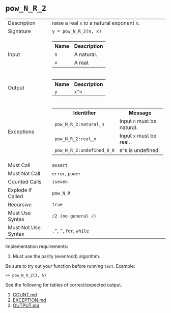 
# `pow_N_R_2`

<table><tr><td>Description</td><td>raise a real <code>x</code> to a natural exponent <code>n</code>.</td></tr><tr><td>Signature</td><td><code>y&nbsp;=&nbsp;pow_N_R_2(n,&nbsp;x)</code></td></tr><tr><td>Input</td><td><table><tr><th>Name</th><th>Description</th></tr><tr><td><code>n</code></td><td>A natural.</td></tr><tr><td><code>x</code></td><td>A real.</td></tr></table></td></tr><tr><td>Output</td><td><table><tr><th>Name</th><th>Description</th></tr><tr><td><code>y</code></td><td><code>x^n</code></td></tr></table></td></tr><tr><td>Exceptions</td><td><table><tr><th>Identifier</th><th>Message</th></tr><tr><td><code>pow_N_R_2:natural_n</code></td><td>Input <code>n</code> must be natural.</td></tr><tr><td><code>pow_N_R_2:real_x</code></td><td>Input <code>x</code> must be real.</td></tr><tr><td><code>pow_N_R_2:undefined_0_0</code></td><td><code>0^0</code> is undefined.</td></tr></table></td></tr><tr><td>Must Call</td><td><code>assert</code></td></tr><tr><td>Must Not Call</td><td><code>error</code>, <code>power</code></td></tr><tr><td>Counted Calls</td><td><code>iseven</code></td></tr><tr><td>Explode if Called</td><td><code>pow_N_R</code></td></tr><tr><td>Recursive</td><td><code>true</code></td></tr><tr><td>Must Use Syntax</td><td><code>/2 (no general /)</code></td></tr><tr><td>Must Not Use Syntax</td><td><code>.^</code>, <code>^</code>, <code>for</code>, <code>while</code></td></tr></table>

Implementation requirements:

1. Must use the parity (even/odd) algorithm.

Be sure to try out your function before running `test`. Example:

```
>> pow_N_R_2(3, 5)
```

See the following for tables of correct/expected output.

1. [COUNT.md](COUNT.md)
1. [EXCEPTION.md](EXCEPTION.md)
1. [OUTPUT.md](OUTPUT.md)


